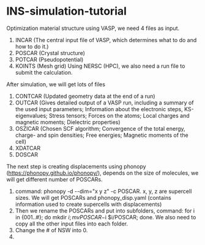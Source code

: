 # INS-simulation-tutorial

Optimization material structure using VASP, we need 4 files as input. 

1. INCAR (The central input file of VASP, which determines what to do and how to do it.)
2. POSCAR (Crystal structure)
3. POTCAR (Pseudopotential)
4. KOINTS (Mesh grid)
Using NERSC (HPC), we also need a run file to submit the calculation.

After simulation, we will get lots of files
1. CONTCAR (Updated geometry data at the end of a run)
2. OUTCAR (Gives detailed output of a VASP run, including a summary of the used input parameters; Information about the electronic steps, KS-eigenvalues; Stress tensors; Forces on the atoms; Local charges and magnetic moments; Dielectric properties)
3. OSZICAR (Chosen SCF algorithm; Convergence of the total energy, charge- and spin densities; Free energies; Magnetic moments of the cell)
4. XDATCAR
5. DOSCAR


The next step is creating displacements using phonopy (https://phonopy.github.io/phonopy/), depends on the size of molecules, we will get different number of POSCARs.
1. command: phonopy -d --dim="x y z" -c POSCAR. x, y, z are supercell sizes. We will get POSCARs and phonopy_disp.yaml (contains information used to create supercells with displacements)
2. Then we rename the POSCARs and put into subfolders, command: for i in {001..#}; do mkdir $i; mv POSCAR-$i $i/POSCAR; done. We also need to copy all the other input files into each folder.
3. Change the # of NSW into 0.
4.   

